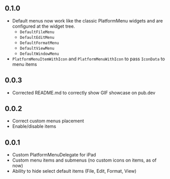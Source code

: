 ## 0.1.0

* Default menus now work like the classic PlatformMenu widgets and are configured at the widget tree.
  * `DefaultFileMenu`
  * `DefaultEditMenu`
  * `DefaultFormatMenu`
  * `DefaultViewMenu`
  * `DefaultWindowMenu`
* `PlatformMenuItemWithIcon` and `PlatformMenuWithIcon` to pass `IconData` to menu items

## 0.0.3

* Corrected README.md to correctly show GIF showcase on pub.dev


## 0.0.2

* Correct custom menus placement
* Enable/disable items


## 0.0.1

* Custom PlatformMenuDelegate for iPad
* Custom menu items and submenus (no custom icons on items, as of now)
* Ability to hide select default items (File, Edit, Format, View)
